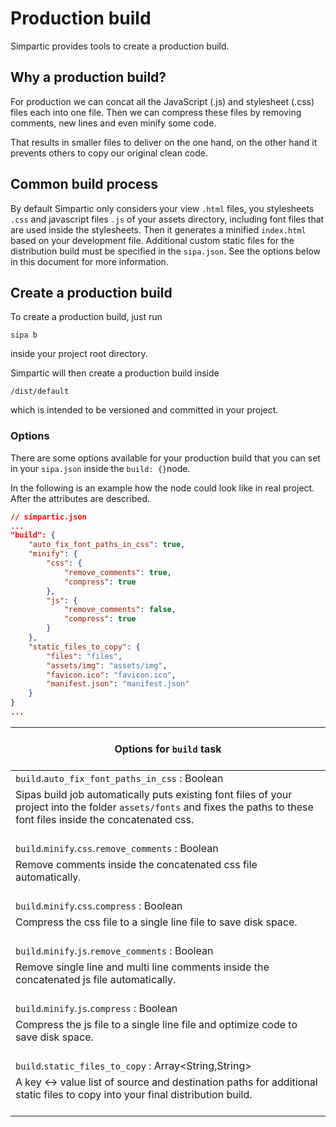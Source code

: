 # Production build
Simpartic provides tools to create a production build.

## Why a production build?
For production we can concat all the JavaScript (.js) and stylesheet (.css) files each into one file. Then we can compress these files by removing comments, new lines and even minify some code.

That results in smaller files to deliver on the one hand, on the other hand it prevents others to copy our original clean code.

## Common build process

By default Simpartic only considers your view `.html` files, you stylesheets `.css` and javascript files `.js` of your assets directory, including font files that are used inside the stylesheets. Then it generates a minified `index.html` based on your development file.
Additional custom static files for the distribution build must be specified in the `sipa.json`. See the options below in this document for more information.

## Create a production build
To create a production build, just run
```
sipa b
```
inside your project root directory.

Simpartic will then create a production build inside
```
/dist/default
```
which is intended to be versioned and committed in your project.

### Options
There are some options available for your production build that you can set in your `sipa.json` inside the `build: {}`node.

In the following is an example how the node could look like in real project. After the attributes are described.
```json
// simpartic.json
...
"build": {
    "auto_fix_font_paths_in_css": true,
    "minify": {
        "css": {
            "remove_comments": true,
            "compress": true
        },
        "js": {
            "remove_comments": false,
            "compress": true
        }
    },
    "static_files_to_copy": {
        "files": "files",
        "assets/img": "assets/img",
        "favicon.ico": "favicon.ico",
        "manifest.json": "manifest.json"
    }
}
...
```
| <br>Options for `build` task <br><br>                                                                                                                                                                                                                   |
|---------------------------------------------------------------------------------------------------------------------------------------------------------------------------------------------------------------------------------------------------------|
| `build`.`auto_fix_font_paths_in_css` : Boolean                                                                                                                                                                                                          |
| Sipas build job automatically puts existing font files of your project into the folder `assets/fonts` and fixes the paths to these font files inside the concatenated css. <br/><br/>                                                                   |
| `build`.`minify`.`css`.`remove_comments` : Boolean                                                                                                                                                                                                      |
| Remove comments inside the concatenated css file automatically.                                                                                                             <br/><br/>                                                                  |
| `build`.`minify`.`css`.`compress` : Boolean                                                                                                                                                                                                             |
| Compress the css file to a single line file to save disk space.                                                                                                                  <br/><br/>                                                             |
| `build`.`minify`.`js`.`remove_comments` : Boolean                                                                                                                                                                                                       |
| Remove single line and multi line comments inside the concatenated js file automatically.                                                                                                             <br/><br/>                                        |
| `build`.`minify`.`js`.`compress` : Boolean                                                                                                                                                                                                              |
| Compress the js file to a single line file and optimize code to save disk space.                                                                                                                  <br/><br/>                                            |
| `build`.`static_files_to_copy` : Array<String,String>                                                                                                                                                                                                   |
| A key <-> value list of source and destination paths for additional static files to copy into your final distribution build.                                                                                                                 <br/><br/> |
